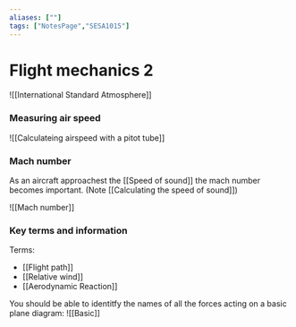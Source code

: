 ```yaml
---
aliases: [""]
tags: ["NotesPage","SESA1015"]
---
```


# Flight mechanics 2

![[International Standard Atmosphere]]

### Measuring air speed
![[Calculateing airspeed with a pitot tube]]

### Mach number
As an aircraft approachest the [[Speed of sound]] the mach number becomes important. (Note [[Calculating the speed of sound]])

![[Mach number]]

### Key terms and information
Terms: 
* [[Flight path]]
* [[Relative wind]]
* [[Aerodynamic Reaction]]

You should be able to identitfy the names of all the forces acting on a basic plane diagram:
![[Basic]]
